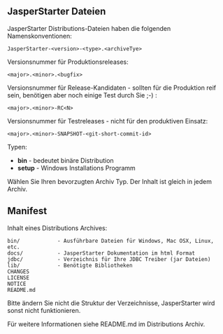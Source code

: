 JasperStarter Dateien
----------------------

JasperStarter Distributions-Dateien haben die folgenden Namenskonventionen:

    JasperStarter-<version>-<type>.<archiveTye>

Versionsnummer für Produktionsreleases:

    <major>.<minor>.<bugfix>

Versionsnummer für Release-Kandidaten - sollten für die Produktion reif sein,
benötigen aber noch einige Test durch Sie ;-) :

    <major>.<minor>-RC<N>

Versionsnummer für Testreleases - nicht für den produktiven Einsatz:

    <major>.<minor>-SNAPSHOT-<git-short-commit-id>

Typen:

  * **bin** - bedeutet binäre Distribution
  * **setup** - Windows Installations Programm

Wählen Sie Ihren bevorzugten Archiv Typ. Der Inhalt ist gleich in jedem Archiv.

Manifest
---------

Inhalt eines Distributions Archives:

    bin/            - Ausführbare Dateien für Windows, Mac OSX, Linux, etc.
    docs/           - JasperStarter Dokumentation im html Format
    jdbc/           - Verzeichnis für Ihre JDBC Treiber (jar Dateien)
    lib/            - Benötigte Bibliotheken
    CHANGES
    LICENSE
    NOTICE
    README.md

Bitte ändern Sie nicht die Struktur der Verzeichnisse, JasperStarter wird sonst
nicht funktionieren.

Für weitere Informationen siehe README.md im Distributions Archiv.
